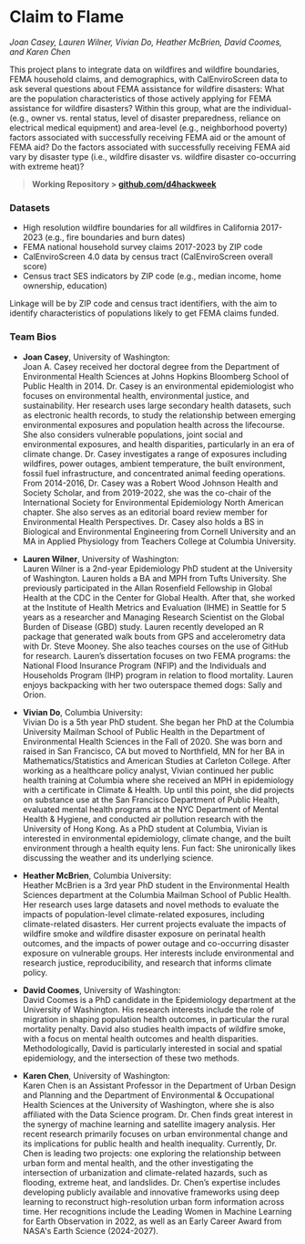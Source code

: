 # Claim to Flame

*Joan Casey, Lauren Wilner, Vivian Do, Heather McBrien, David Coomes, and Karen Chen*

This project plans to integrate data on wildfires and wildfire boundaries, FEMA household claims, and demographics, with CalEnviroScreen data to ask several questions about FEMA assistance for wildfire disasters: What are the population characteristics of those actively applying for FEMA assistance for wildfire disasters? Within this group, what are the individual- (e.g., owner vs. rental status, level of disaster preparedness, reliance on electrical medical equipment) and area-level (e.g., neighborhood poverty) factors associated with successfully receiving FEMA aid or the amount of FEMA aid? Do the factors associated with successfully receiving FEMA aid vary by disaster type (i.e., wildfire disaster vs. wildfire disaster co-occurring with extreme heat)?

> **Working Repository \> [github.com/d4hackweek](https://github.com/d4hackweek)**

### Datasets

-   High resolution wildfire boundaries for all wildfires in California 2017-2023 (e.g., fire boundaries and burn dates)
-   FEMA national household survey claims 2017-2023 by ZIP code
-   CalEnviroScreen 4.0 data by census tract (CalEnviroScreen overall score)
-   Census tract SES indicators by ZIP code (e.g., median income, home ownership, education)

Linkage will be by ZIP code and census tract identifiers, with the aim to identify characteristics of populations likely to get FEMA claims funded.

### Team Bios

-   **Joan Casey**, University of Washington: \
    Joan A. Casey received her doctoral degree from the Department of Environmental Health Sciences at Johns Hopkins Bloomberg School of Public Health in 2014. Dr. Casey is an environmental epidemiologist who focuses on environmental health, environmental justice, and sustainability. Her research uses large secondary health datasets, such as electronic health records, to study the relationship between emerging environmental exposures and population health across the lifecourse. She also considers vulnerable populations, joint social and environmental exposures, and health disparities, particularly in an era of climate change. Dr. Casey investigates a range of exposures including wildfires, power outages, ambient temperature, the built environment, fossil fuel infrastructure, and concentrated animal feeding operations. From 2014-2016, Dr. Casey was a Robert Wood Johnson Health and Society Scholar, and from 2019-2022, she was the co-chair of the International Society for Environmental Epidemiology North American chapter. She also serves as an editorial board review member for Environmental Health Perspectives. Dr. Casey also holds a BS in Biological and Environmental Engineering from Cornell University and an MA in Applied Physiology from Teachers College at Columbia University.

-   **Lauren Wilner**, University of Washington: \
    Lauren Wilner is a 2nd-year Epidemiology PhD student at the University of Washington. Lauren holds a BA and MPH from Tufts University. She previously participated in the Allan Rosenfield Fellowship in Global Health at the CDC in the Center for Global Health. After that, she worked at the Institute of Health Metrics and Evaluation (IHME) in Seattle for 5 years as a researcher and Managing Research Scientist on the Global Burden of Disease (GBD) study. Lauren recently developed an R package that generated walk bouts from GPS and accelerometry data with Dr. Steve Mooney. She also teaches courses on the use of GitHub for research. Lauren’s dissertation focuses on two FEMA programs: the National Flood Insurance Program (NFIP) and the Individuals and Households Program (IHP) program in relation to flood mortality. Lauren enjoys backpacking with her two outerspace themed dogs: Sally and Orion.

-   **Vivian Do**, Columbia University:\
    Vivian Do is a 5th year PhD student. She began her PhD at the Columbia University Mailman School of Public Health in the Department of Environmental Health Sciences in the Fall of 2020. She was born and raised in San Francisco, CA but moved to Northfield, MN for her BA in Mathematics/Statistics and American Studies at Carleton College. After working as a healthcare policy analyst, Vivian continued her public health training at Columbia where she received an MPH in epidemiology with a certificate in Climate & Health. Up until this point, she did projects on substance use at the San Francisco Department of Public Health, evaluated mental health programs at the NYC Department of Mental Health & Hygiene, and conducted air pollution research with the University of Hong Kong. As a PhD student at Columbia, Vivian is interested in environmental epidemiology, climate change, and the built environment through a health equity lens. Fun fact: She unironically likes discussing the weather and its underlying science.

-   **Heather McBrien**, Columbia University: \
    Heather McBrien is a 3rd year PhD student in the Environmental Health Sciences department at the Columbia Mailman School of Public Health. Her research uses large datasets and novel methods to evaluate the impacts of population-level climate-related exposures, including climate-related disasters. Her current projects evaluate the impacts of wildfire smoke and wildfire disaster exposure on perinatal health outcomes, and the impacts of power outage and co-occurring disaster exposure on vulnerable groups. Her interests include environmental and research justice, reproducibility, and research that informs climate policy.

-   **David Coomes**, University of Washington: \
    David Coomes is a PhD candidate in the Epidemiology department at the University of Washington. His research interests include the role of migration in shaping population health outcomes, in particular the rural mortality penalty. David also studies health impacts of wildfire smoke, with a focus on mental health outcomes and health disparities. Methodologically, David is particularly interested in social and spatial epidemiology, and the intersection of these two methods.

-   **Karen Chen**, University of Washington: \
    Karen Chen is an Assistant Professor in the Department of Urban Design and Planning and the Department of Environmental & Occupational Health Sciences at the University of Washington, where she is also affiliated with the Data Science program. Dr. Chen finds great interest in the synergy of machine learning and satellite imagery analysis. Her recent research primarily focuses on urban environmental change and its implications for public health and health inequality. Currently, Dr. Chen is leading two projects: one exploring the relationship between urban form and mental health, and the other investigating the intersection of urbanization and climate-related hazards, such as flooding, extreme heat, and landslides. Dr. Chen’s expertise includes developing publicly available and innovative frameworks using deep learning to reconstruct high-resolution urban form information across time. Her recognitions include the Leading Women in Machine Learning for Earth Observation in 2022, as well as an Early Career Award from NASA's Earth Science (2024-2027).
